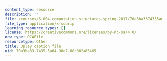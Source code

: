 ```yaml
---
content_type: resource
description: ''
file: /courses/6-004-computation-structures-spring-2017/70a3ba3374355a6498e788c082a85465_q38KAGAKORk.vtt
file_type: application/x-subrip
learning_resource_types: []
license: https://creativecommons.org/licenses/by-nc-sa/4.0/
ocw_type: OCWFile
resourcetype: Other
title: 3play caption file
uid: 70a3ba33-7435-5a64-98e7-88c082a85465
---
```

